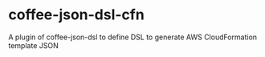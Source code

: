 # coffee-json-dsl-cfn
A plugin of coffee-json-dsl to define DSL to generate AWS CloudFormation template JSON
